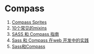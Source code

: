 Compass
====

1. [Compass Sprites](http://www.w3cplus.com/preprocessor/compass-image-sprite.html)
2. [10个常见的mixins](http://www.w3cplus.com/preprocessor/ten-best-common-mixins.html)
3. [SASS 和 Compass 指南](https://ruby-china.org/topics/4396)
4. [Sass 和 Compass 在web 开发中的实践](http://jianggaowang.qiniudn.com/slides/tK4xZDNQHc7YaxkPU3IywJyJ1Z7qG9.pdf)
5. [Sass和Compass](http://www.ituring.com.cn/tupubarticle/716)

